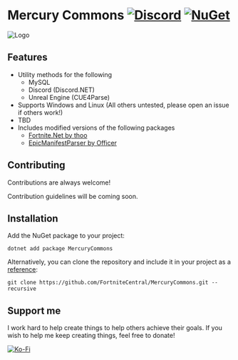 # Mercury Commons [![Discord](https://discordapp.com/api/guilds/708370560501153913/widget.png?style=shield)](https://discord.gg/ETePR8VgQf) [![NuGet](https://img.shields.io/nuget/vpre/MercuryCommons)](https://www.nuget.org/packages/MercuryCommons)

![Logo](https://i.ibb.co/KFZM8gR/image.png)

## Features

- Utility methods for the following
    - MySQL
    - Discord (Discord.NET)
    - Unreal Engine (CUE4Parse)
- Supports Windows and Linux (All others untested, please open an issue if others work!)
- TBD
- Includes modified versions of the following packages
    - [Fortnite.Net by thoo](https://github.com/thoo0224/Fortnite.Net)
    - [EpicManifestParser by Officer](https://github.com/NotOfficer/EpicManifestParser)


## Contributing

Contributions are always welcome!

Contribution guidelines will be coming soon.


## Installation

Add the NuGet package to your project:
```shell
dotnet add package MercuryCommons
```
Alternatively, you can clone the repository and include it in your project as a [reference](https://learn.microsoft.com/en-us/visualstudio/msbuild/common-msbuild-project-items?view=vs-2022#projectreference):
```shell
git clone https://github.com/FortniteCentral/MercuryCommons.git --recursive
```

## Support me
I work hard to help create things to help others achieve their goals. If you wish to help me keep creating things, feel free to donate!

[![Ko-Fi](https://i.ibb.co/pjsM4bk/image.png)](https://ko-fi.com/GMatrixGames)
